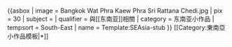 {{asbox
| image     = Bangkok Wat Phra Kaew Phra Sri Rattana Chedi.jpg
| pix       = 30
| subject   = 
| qualifier = 與[[东南亚]]相關
| category  = 东南亚小作品
| tempsort  =  South-East
| name      = Template:SEAsia-stub
}}<noinclude>
[[Category:東南亞小作品模板|*]]
</noinclude>